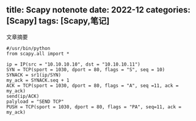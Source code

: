 title: Scapy notenote
date: 2022-12
categories: [Scapy]
tags: [Scapy,笔记]
---
文章摘要
<!--more-->
```
#/usr/bin/python
from scapy.all import *

ip = IP(src = "10.10.10.10", dst = "10.10.10.11")
SYN = TCP(sport = 1030, dport = 80, flags = "S", seq = 10)
SYNACK = sr1(ip/SYN)
my_ack = SYNACK.seq + 1
ACK = TCP(sport = 1030, dport = 80, flags = "A", seq =11, ack = my_ack)
send(ip/ACK)
palyload = "SEND TCP"
PUSH = TCP(sport = 1030, dport = 80, flags = "PA", seq=11, ack = my_ack)

```
